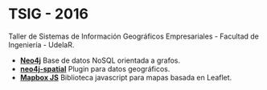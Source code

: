# TSIG - 2016
Taller de Sistemas de Información Geográficos Empresariales - Facultad de Ingeniería - UdelaR.


- **[Neo4j](http://neo4j.com/)** Base de datos NoSQL orientada a grafos.
- **[neo4j-spatial](https://github.com/neo4j-contrib/spatial)** Plugin para datos geográficos.
- **[Mapbox JS](https://www.mapbox.com/mapbox.js/api/v2.3.0/)** Biblioteca javascript para mapas basada en Leaflet.

